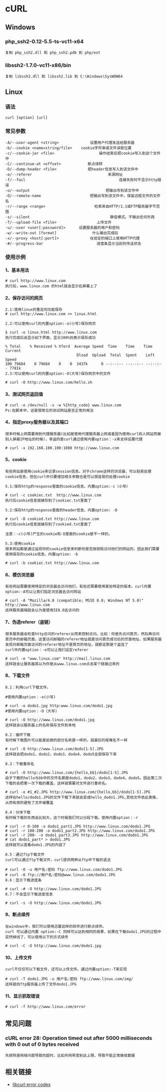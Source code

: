 
# cURL

## Windows

### php_ssh2-0.12-5.5-ts-vc11-x64

	复制 php_ssh2.dll 和 php_ssh2.pdb 到 php/ext

### libssh2-1.7.0-vc11-x86/bin

	复制 libssh2.dll 和 libssh2.lib 到 C:\Windows\SysWOW64	

## Linux

### 语法
	curl [option] [url]

### 常见参数

	-A/--user-agent <string>              设置用户代理发送给服务器
	-b/--cookie <name=string/file>    cookie字符串或文件读取位置
	-c/--cookie-jar <file>                    操作结束后把cookie写入到这个文件中
	-C/--continue-at <offset>            断点续转
	-D/--dump-header <file>              把header信息写入到该文件中
	-e/--referer                                  来源网址
	-f/--fail                                          连接失败时不显示http错误
	-o/--output                                  把输出写到该文件中
	-O/--remote-name                      把输出写到该文件中，保留远程文件的文件名
	-r/--range <range>                      检索来自HTTP/1.1或FTP服务器字节范围
	-s/--silent                                    静音模式。不输出任何东西
	-T/--upload-file <file>                  上传文件
	-u/--user <user[:password]>      设置服务器的用户和密码
	-w/--write-out [format]                什么输出完成后
	-x/--proxy <host[:port]>              在给定的端口上使用HTTP代理
	-#/--progress-bar                        进度条显示当前的传送状态

### 使用示例

#### 1、基本用法
	
	# curl http://www.linux.com
	执行后，www.linux.com 的html就会显示在屏幕上了
	
#### 2、保存访问的网页

	2.1:使用linux的重定向功能保存	
	# curl http://www.linux.com >> linux.html

	2.2:可以使用curl的内置option:-o(小写)保存网页
	
	$ curl -o linux.html http://www.linux.com
	执行完成后会显示如下界面，显示100%则表示保存成功
	
	% Total    % Received % Xferd  Average Speed  Time    Time    Time  Current
	                                Dload  Upload  Total  Spent    Left  Speed
	100 79684    0 79684    0    0  3437k      0 --:--:-- --:--:-- --:--:-- 7781k
	2.3:可以使用curl的内置option:-O(大写)保存网页中的文件
	
	# curl -O http://www.linux.com/hello.sh

#### 3、测试网页返回值
	
	# curl -o /dev/null -s -w %{http_code} www.linux.com
	Ps:在脚本中，这是很常见的测试网站是否正常的用法
	
#### 4、指定proxy服务器以及其端口

	很多时候上网需要用到代理服务器(比如是使用代理服务器上网或者因为使用curl别人网站而被别人屏蔽IP地址的时候)，幸运的是curl通过使用内置option：-x来支持设置代理
	
	# curl -x 192.168.100.100:1080 http://www.linux.com

#### 5、cookie

	有些网站是使用cookie来记录session信息。对于chrome这样的浏览器，可以轻易处理cookie信息，但在curl中只要增加相关参数也是可以很容易的处理cookie

	5.1:保存http的response里面的cookie信息。内置option:-c（小写）
	
	# curl -c cookiec.txt  http://www.linux.com
	执行后cookie信息就被存到了cookiec.txt里面了
	
	5.2:保存http的response里面的header信息。内置option: -D
	
	# curl -D cookied.txt http://www.linux.com
	执行后cookie信息就被存到了cookied.txt里面了
	
	注意：-c(小写)产生的cookie和-D里面的cookie是不一样的。
	
	5.3:使用cookie
	很多网站都是通过监视你的cookie信息来判断你是否按规矩访问他们的网站的，因此我们需要使用保存的cookie信息。内置option: -b
	
	# curl -b cookiec.txt http://www.linux.com

#### 6、模仿浏览器

	有些网站需要使用特定的浏览器去访问他们，有些还需要使用某些特定的版本。curl内置option:-A可以让我们指定浏览器去访问网站
	
	# curl -A "Mozilla/4.0 (compatible; MSIE 8.0; Windows NT 5.0)" http://www.linux.com
	这样服务器端就会认为是使用IE8.0去访问的
	
#### 7、伪造referer（盗链）

	很多服务器会检查http访问的referer从而来控制访问。比如：你是先访问首页，然后再访问首页中的邮箱页面，这里访问邮箱的referer地址就是访问首页成功后的页面地址，如果服务器发现对邮箱页面访问的referer地址不是首页的地址，就断定那是个盗连了
	curl中内置option：-e可以让我们设定referer
	
	# curl -e "www.linux.com" http://mail.linux.com
	这样就会让服务器其以为你是从www.linux.com点击某个链接过来的
	
#### 8、下载文件

	8.1：利用curl下载文件。

	#使用内置option：-o(小写)
	
	# curl -o dodo1.jpg http:www.linux.com/dodo1.jpg
	#使用内置option：-O（大写)
	
	# curl -O http://www.linux.com/dodo1.jpg
	这样就会以服务器上的名称保存文件到本地
	
	8.2：循环下载
	有时候下载图片可以能是前面的部分名称是一样的，就最后的尾椎名不一样
	
	# curl -O http://www.linux.com/dodo[1-5].JPG
	这样就会把dodo1，dodo2，dodo3，dodo4，dodo5全部保存下来
	
	8.3：下载重命名
	
	# curl -O http://www.linux.com/{hello,bb}/dodo[1-5].JPG
	由于下载的hello与bb中的文件名都是dodo1，dodo2，dodo3，dodo4，dodo5。因此第二次下载的会把第一次下载的覆盖，这样就需要对文件进行重命名。
	
	# curl -o #1_#2.JPG http://www.linux.com/{hello,bb}/dodo[1-5].JPG
	这样在hello/dodo1.JPG的文件下载下来就会变成hello_dodo1.JPG,其他文件依此类推，从而有效的避免了文件被覆盖
	
	8.4：分块下载
	有时候下载的东西会比较大，这个时候我们可以分段下载。使用内置option：-r
	
	# curl -r 0-100 -o dodo1_part1.JPG http://www.linux.com/dodo1.JPG
	# curl -r 100-200 -o dodo1_part2.JPG http://www.linux.com/dodo1.JPG
	# curl -r 200- -o dodo1_part3.JPG http://www.linux.com/dodo1.JPG
	# cat dodo1_part* > dodo1.JPG
	这样就可以查看dodo1.JPG的内容了
	
	8.5：通过ftp下载文件
	curl可以通过ftp下载文件，curl提供两种从ftp中下载的语法
	
	# curl -O -u 用户名:密码 ftp://www.linux.com/dodo1.JPG
	# curl -O ftp://用户名:密码@www.linux.com/dodo1.JPG
	8.6：显示下载进度条
	
	# curl -# -O http://www.linux.com/dodo1.JPG
	8.7：不会显示下载进度信息
	
	# curl -s -O http://www.linux.com/dodo1.JPG

#### 9、断点续传

	在windows中，我们可以使用迅雷这样的软件进行断点续传。
	curl 可以通过内置 option:-C 同样可以达到相同的效果，如果在下载dodo1.JPG的过程中突然掉线了，可以使用以下的方式续传
	
	# curl -C -O http://www.linux.com/dodo1.jpg

#### 10、上传文件
	curl不仅仅可以下载文件，还可以上传文件。通过内置option:-T来实现
	
	# curl -T dodo1.JPG -u 用户名:密码 ftp://www.linux.com/img/
	这样就向ftp服务器上传了文件dodo1.JPG
	
#### 11、显示抓取错误
	
	# curl -f http://www.linux.com/error


## 常见问题

### cURL error 28: Operation timed out after 5000 milliseconds with 0 out of 0 bytes received
	先排除是网络问题导致的超时，比如外网带宽到达上限，导致不能正常接收数据

## 相关链接

- [libcurl error codes](http://curl.haxx.se/libcurl/c/libcurl-errors.html)